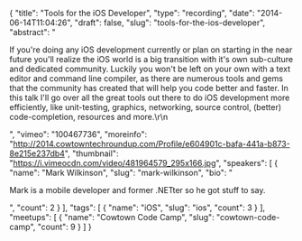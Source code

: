 {
  "title": "Tools for the iOS Developer",
  "type": "recording",
  "date": "2014-06-14T11:04:26",
  "draft": false,
  "slug": "tools-for-the-ios-developer",
  "abstract": "<p>If you're doing any iOS development currently or plan on starting in the near future you'll realize the iOS world is a big transition with it's own sub-culture and dedicated community.  Luckily you won't be left on your own with a text editor and command line compiler, as there are numerous tools and gems that the community has created that will help you code better and faster. In this talk I'll go over all the great tools out there to do iOS development more efficiently, like unit-testing, graphics, networking, source control, (better) code-completion, resources and more.\r\n</p>",
  "vimeo": "100467736",
  "moreinfo": "http://2014.cowtowntechroundup.com/Profile/e604901c-bafa-441a-b873-8e215e237db4",
  "thumbnail": "https://i.vimeocdn.com/video/481964579_295x166.jpg",
  "speakers": [
    {
      "name": "Mark Wilkinson",
      "slug": "mark-wilkinson",
      "bio": "<p>Mark is a mobile developer and former .NETter so he got stuff to say.</p>",
      "count": 2
    }
  ],
  "tags": [
    {
      "name": "iOS",
      "slug": "ios",
      "count": 3
    }
  ],
  "meetups": [
    {
      "name": "Cowtown Code Camp",
      "slug": "cowtown-code-camp",
      "count": 9
    }
  ]
}